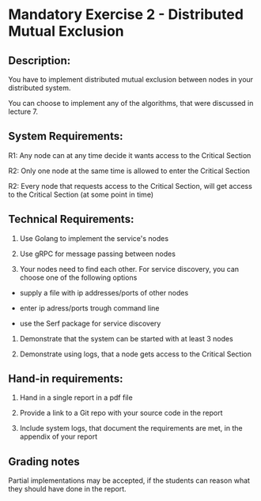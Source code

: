 # Mandatory Exercise 2 - Distributed Mutual Exclusion

## Description:

You have to implement distributed mutual exclusion between nodes in your distributed system. 

You can choose to implement any of the algorithms, that were discussed in lecture 7.

## System Requirements:

R1: Any node can at any time decide it wants access to the Critical Section

R2: Only one node at the same time is allowed to enter the Critical Section 

R2: Every node that requests access to the Critical Section, will get access to the Critical Section (at some point in time)

## Technical Requirements:

1. Use Golang to implement the service's nodes

1. Use gRPC for message passing between nodes
 
1. Your nodes need to find each other.  For service discovery, you can choose one of the following options
 
- supply a file with  ip addresses/ports of other nodes

- enter ip adress/ports trough command line

- use the Serf package for service discovery

1. Demonstrate that the system can be started with at least 3 nodes

1. Demonstrate using logs,  that a node gets access to the Critical Section

## Hand-in requirements:

1. Hand in a single report in a pdf file

1. Provide a link to a Git repo with your source code in the report

1. Include system logs, that document the requirements are met, in the appendix of your report


## Grading notes

Partial implementations may be accepted, if the students can reason what they should have done in the report.
